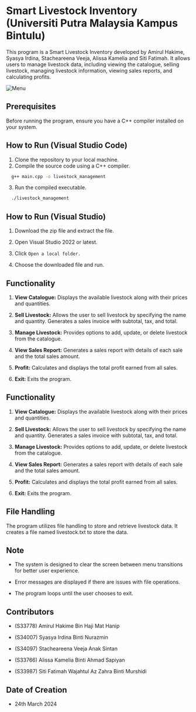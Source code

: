
# Smart Livestock Inventory (Universiti Putra Malaysia Kampus Bintulu)

This program is a Smart Livestock Inventory developed by Amirul Hakime, Syasya Irdina, Stacheareena Veeja, Alissa Kamelia and Siti Fatimah. It allows users to manage livestock data, including viewing the catalogue, selling livestock, managing livestock information, viewing sales reports, and calculating profits.

![Menu](https://github.com/itsErul/smart-livestock-inventory/assets/162540611/8468f00a-f255-4475-a799-f8c8b0478595)



## Prerequisites

Before running the program, ensure you have a C++ compiler installed on your system.

## How to Run (Visual Studio Code)

1. Clone the repository to your local machine.
2. Compile the source code using a C++ compiler.

```bash
  g++ main.cpp -o livestock_management
```
3. Run the compiled executable.

```bash
  ./livestock_management
```
## How to Run (Visual Studio)

1. Download the zip file and extract the file.

2. Open Visual Studio 2022 or latest.

3. Click `Open a local folder.`

4. Choose the downloaded file and run.
## Functionality

1. **View Catalogue:** Displays the available livestock along with their prices and quantities.

2. **Sell Livestock:** Allows the user to sell livestock by specifying the name and quantity. Generates a sales invoice with subtotal, tax, and total.

3. **Manage Livestock:** Provides options to add, update, or delete livestock from the catalogue.

4. **View Sales Report:** Generates a sales report with details of each sale and the total sales amount.

5. **Profit:** Calculates and displays the total profit earned from all sales.

6. **Exit:** Exits the program.
## Functionality

1. **View Catalogue:** Displays the available livestock along with their prices and quantities.

2. **Sell Livestock:** Allows the user to sell livestock by specifying the name and quantity. Generates a sales invoice with subtotal, tax, and total.

3. **Manage Livestock:** Provides options to add, update, or delete livestock from the catalogue.

4. **View Sales Report:** Generates a sales report with details of each sale and the total sales amount.

5. **Profit:** Calculates and displays the total profit earned from all sales.

6. **Exit:** Exits the program.
## File Handling

The program utilizes file handling to store and retrieve livestock data. It creates a file named livestock.txt to store the data.
## Note

- The system is designed to clear the screen between menu transitions for better user experience.

- Error messages are displayed if there are issues with file operations.

- The program loops until the user chooses to exit.
## Contributors

- (S33778) Amirul Hakime Bin Haji Mat Hanip 

- (S34007) Syasya Irdina Binti Nurazmin 

- (S34097) Stacheareena Veeja Anak Sintan 

- (S33766) Alissa Kamelia Binti Ahmad Sapiyan

- (S33987) Siti Fatimah Wajahtul Az Zahra Binti Murshidi
## Date of Creation

- 24th March 2024

